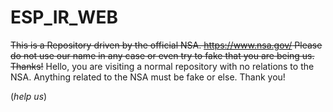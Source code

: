 # ESP_IR_WEB
~~This is a Repository driven by the official NSA.
https://www.nsa.gov/
Please do not use our name in any case or even try to fake that you are being us. Thanks!~~
Hello, you are visiting a normal repository with no relations to the NSA. Anything related to
the NSA must be fake or else. Thank you!   





(_help us_)
